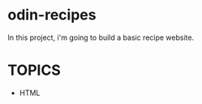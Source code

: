 # odin-recipes
<p>In this project, i'm going to build a basic recipe website.</p>

<h1>TOPICS</h1>
    <ul>
    <li>HTML</li>
    </ul>